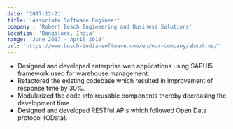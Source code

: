 ```yaml
---
date: '2017-12-21'
title: 'Associate Software Engineer'
company : 'Robert Bosch Engineering and Business Solutions'
location: 'Bangalore, India'
range: 'June 2017 - April 2019'
url: 'https://www.bosch-india-software.com/en/our-company/about-us/'
---
```


-	Designed and developed enterprise web applications using SAPUI5 framework used for warehouse management.
-	Refactored the existing codebase which resulted in improvement of response time by 30%.
-	Modularized the code into reusable components thereby decreasing the development time.
-	Designed and developed RESTful APIs which followed Open Data protocol (OData).


